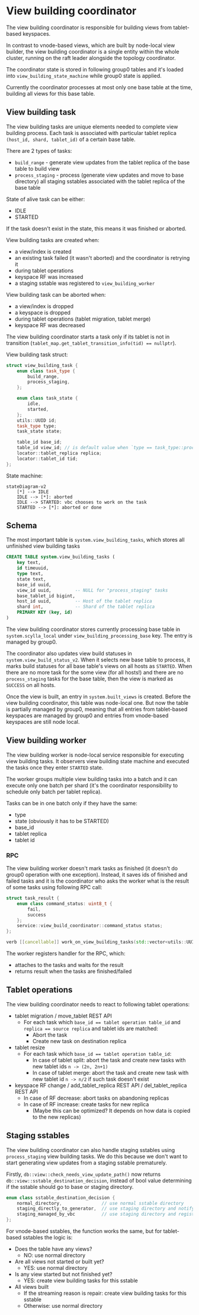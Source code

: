 # View building coordinator

The view building coordinator is responsible for building views from tablet-based keyspaces.

In contrast to vnode-based views, which are built by node-local view builder,
the view building coordinator is a single entity within the whole cluster, 
running on the raft leader alongside the topology coordinator.

The coordinator state is stored in following group0 tables and 
it's loaded into `view_building_state_machine` while group0 state is applied.

Currently the coordinator processes at most only one base table at the time, building all views for this base table.

## View building task

The view building tasks are unique elements needed to complete view building process.
Each task is associated with particular tablet replica `(host_id, shard, tablet_id)` of a certain base table.

There are 2 types of tasks:
- `build_range` - generate view updates from the tablet replica of the base table to build view
- `process_staging` - process (generate view updates and move to base directory) 
                      all staging sstables associated with the tablet replica of the base table

State of alive task can be either:
- IDLE
- STARTED

If the task doesn't exist in the state, this means it was finished or aborted.

View building tasks are created when:
- a view/index is created
- an existing task failed (it wasn't aborted) and the coordinator is retrying it
- during tablet operations
- keyspace RF was increased
- a staging sstable was registered to `view_building_worker`

View building task can be aborted when:
- a view/index is dropped
- a keyspace is dropped
- during tablet operations (tablet migration, tablet merge)
- keyspace RF was decreased

The view building coordinator starts a task only if its tablet is not in transition (`tablet_map.get_tablet_transition_info(tid) == nullptr`).

View building task struct:
```c++
struct view_building_task {
    enum class task_type {
        build_range,
        process_staging,
    };

    enum class task_state {
        idle,
        started,
    };
    utils::UUID id;
    task_type type;
    task_state state;

    table_id base_id;
    table_id view_id; // is default value when `type == task_type::process_staging`
    locator::tablet_replica replica;
    locator::tablet_id tid;
};
```

State machine:

```mermaid
stateDiagram-v2
    [*] --> IDLE
    IDLE --> [*]: aborted
    IDLE --> STARTED: vbc chooses to work on the task
    STARTED --> [*]: aborted or done
```

## Schema 

The most important table is `system.view_building_tasks`, which stores all unfinished view building tasks 
```sql
CREATE TABLE system.view_building_tasks (
    key text,
    id timeuuid,
    type text,
    state text,
    base_id uuid,
    view_id uuid,         -- NULL for "process_staging" tasks
    base_tablet_id bigint,
    host_id uuid,         -- Host of the tablet replica
    shard int,            -- Shard of the tablet replica
    PRIMARY KEY (key, id)
)
```

The view building coordinator stores currently processing base table in `system.scylla_local` 
under `view_building_processing_base` key. 
The entry is managed by group0.

The coordinator also updates view build statuses in `system.view_build_status_v2`.
When it selects new base table to process, it marks build statuses for all base table's views on all hosts as `STARTED`.
When there are no more task for the some view (for all hosts!) and there are no `process_staging` tasks for the base table,
then the view is marked as `SUCCESS` on all hosts.

Once the view is built, an entry in `system.built_views` is created. Before the view building coordinator,
this table was node-local one. But now the table is partially managed by group0, 
meaning that all entries from tablet-based keyspaces are managed by group0 and
entries from vnode-based keyspaces are still node local.

## View building worker

The view building worker is node-local service responsible for executing view building tasks.
It observers view building state machine and executed the tasks once they enter `STARTED` state.

The worker groups multiple view building tasks into a batch and it can execute only one batch per shard
(it's the coordinator responsibility to schedule only batch per tablet replica).

Tasks can be in one batch only if they have the same:
- type
- state (obviously it has to be STARTED)
- base_id
- tablet replica
- tablet id

### RPC

The view building worker doesn't mark tasks as finished (it doesn't do group0 operation with one exception).
Instead, it saves ids of finished and failed tasks and it is the coordinator who asks the worker
what is the result of some tasks using following RPC call:

```c++
struct task_result {
    enum class command_status: uint8_t {
        fail,
        success
    };
    service::view_build_coordinator::command_status status;
};

verb [[cancellable]] work_on_view_building_tasks(std::vector<utils::UUID> tasks_ids) -> std::vector<service::view_building::view_task_result>
```

The worker registers handler for the RPC, which:
- attaches to the tasks and waits for the result
- returns result when the tasks are finished/failed

## Tablet operations

The view building coordinator needs to react to following tablet operations:
- tablet migration / move_tablet REST API
  - For each task which `base_id == tablet operation table_id` and `replica == source replica` and tablet ids are matched:
    - Abort the task
    - Create new task on destination replica
- tablet resize
  - For each task which `base_id == tablet operation table_id`:
    - In case of tablet split: abort the task and create new tasks with new tablet ids `n -> (2n, 2n+1)`
    - In case of tablet merge: abort the task and create new task with new tablet id `n -> n/2` if such task doesn't exist
- keyspace RF change / add_tablet_replica REST API / del_tablet_replica REST API
  - In case of RF decrease: abort tasks on abandoning replicas
  - In case of RF increase: create tasks for new replica 
    - (Maybe this can be optimized? It depends on how data is copied to the new replicas)

## Staging sstables

The view building coordinator can also handle staging sstables using `process_staging` view building tasks.
We do this because we don't want to start generating view updates from a staging sstable prematurely.

Firstly, `db::view::check_needs_view_update_path()` now returns `db::view::sstable_destination_decision`,
instead of bool value determining if the sstable should go to base or staging directory.

```c++
enum class sstable_destination_decision {
    normal_directory,               // use normal sstable directory
    staging_directly_to_generator,  // use staging directory and notify view building worker
    staging_managed_by_vbc          // use staging directory and register the sstable to view update generator
};
```

For vnode-based sstables, the function works the same, but for tablet-based sstables the logic is:
- Does the table have any views?
  - NO: use normal directory
- Are all views not started or built yet?
  - YES: use normal directory
- Is any view started but not finished yet?
  - YES: create view building tasks for this sstable
- All views built
  - If the streaming reason is repair: create view building tasks for this sstable
  - Otherwise: use normal directory
